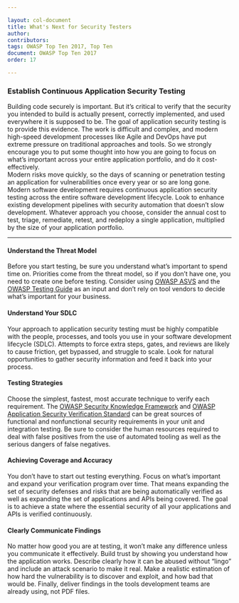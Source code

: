 ```yaml
---

layout: col-document
title: What's Next for Security Testers
author:
contributors:
tags: OWASP Top Ten 2017, Top Ten
document: OWASP Top Ten 2017
order: 17

---
```


### Establish Continuous Application Security Testing

Building code securely is important. But it’s critical to verify that the security you intended to build is actually present, correctly implemented, and used everywhere it is supposed to be. The goal of application security testing is to provide this evidence. The work is difficult and complex, and modern high-speed development processes like Agile and DevOps have put extreme pressure on traditional approaches and tools. So we strongly encourage you to put some thought into how you are going to focus on what’s important across your entire application portfolio, and do it cost-effectively.<br>
Modern risks move quickly, so the days of scanning or penetration testing an application for vulnerabilities once every year or so are long gone. Modern software development requires continuous application security testing across the entire software development lifecycle. Look to enhance existing development pipelines with security automation that doesn’t slow development. Whatever approach you choose, consider the annual cost to test, triage, remediate, retest, and redeploy a single application, multiplied by the size of your application portfolio.

---

#### Understand the Threat Model

Before you start testing, be sure you understand what’s important to spend time on. Priorities come from the threat model, so if you don’t have one, you need to create one before testing. Consider using [OWASP ASVS](/www-project-application-security-verification-standard) and the [OWASP Testing Guide](/www-project-testing) as an input and don’t rely on tool vendors to decide what’s important for your business.

#### Understand Your SDLC

Your approach to application security testing must be highly compatible with the people, processes, and tools you use in your software development lifecycle (SDLC). Attempts to force extra steps, gates, and reviews are likely to cause friction, get bypassed, and struggle to scale. Look for natural opportunities to gather security information and feed it back into your process.

#### Testing Strategies

Choose the simplest, fastest, most accurate technique to verify each requirement. The [OWASP Security Knowledge Framework](/www-project-security-knowledge-framework) and [OWASP Application Security Verification Standard](/www-project-application-security-verification-standard) can be great sources of functional and nonfunctional security requirements in your unit and integration testing. Be sure to consider the human resources required to deal with false positives from the use of automated tooling as well as the serious dangers of false negatives.

#### Achieving Coverage and Accuracy

You don’t have to start out testing everything. Focus on what’s important and expand your verification program over time. That means expanding the set of security defenses and risks that are being automatically verified as well as expanding the set of applications and APIs being covered. The goal is to achieve a state where the essential security of all your applications and APIs is verified continuously.

#### Clearly Communicate Findings

No matter how good you are at testing, it won’t make any difference unless you communicate it effectively. Build trust by showing you understand how the application works. Describe clearly how it can be abused without “lingo” and include an attack scenario to make it real. Make a realistic estimation of how hard the vulnerability is to discover and exploit, and how bad that would be. Finally, deliver findings in the tools development teams are already using, not PDF files.
